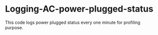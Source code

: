 # Logging-AC-power-plugged-status
This code logs power plugged status every one minute for profiling purpose. 
